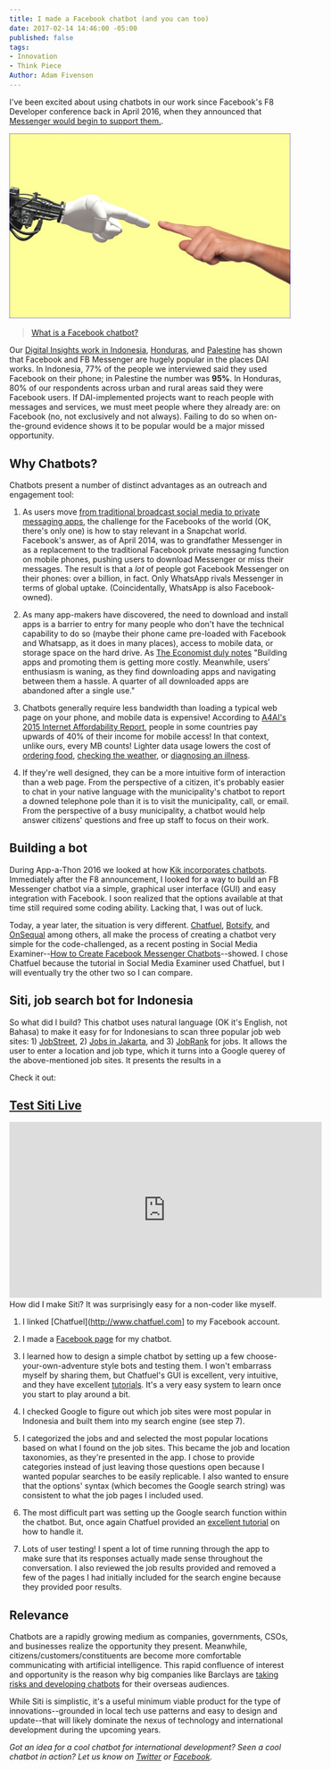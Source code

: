 ```yaml
---
title: I made a Facebook chatbot (and you can too)
date: 2017-02-14 14:46:00 -05:00
published: false
tags:
- Innovation
- Think Piece
Author: Adam Fivenson
---
```


I've been excited about using chatbots in our work since Facebook's F8 Developer conference back in April 2016, when they announced that [Messenger would begin to support them.](https://techcrunch.com/2016/04/12/agents-on-messenger/).

![pixabey.PNG](/uploads/pixabey.PNG)
> [What is a Facebook chatbot?](https://blog.hubspot.com/marketing/facebook-bots-guide)

Our [Digital Insights work in Indonesia](https://dai-global-digital.com/where-whatsapp-is-just-another-bbm-clone-digital-insights-indonesia.html), [Honduras](https://dai-global-digital.com/mobiles-in-central-america-digital-insights-honduras-part-2.html), and [Palestine](https://dai-global-digital.com/consumer-insights-palestine-e-governance-readiness.html) has shown that Facebook and FB Messenger are hugely popular in the places DAI works. In Indonesia, 77% of the people we interviewed said they used Facebook on their phone; in Palestine the number was **95%**. In Honduras, 80% of our respondents across urban and rural areas said they were Facebook users. If DAI-implemented projects want to reach people with messages and services, we must meet people where they already are: on Facebook (no, not exclusively and not always). Failing to do so when on-the-ground evidence shows it to be popular would be a major missed opportunity.

<!--more-->

## Why Chatbots?

Chatbots present a number of distinct advantages as an outreach and engagement tool:

1. As users move [from traditional broadcast social media to private messaging apps](http://www.businessinsider.com/the-messaging-app-report-2015-11), the challenge for the Facebooks of the world (OK, there's only one) is how to stay relevant in a Snapchat world. Facebook's answer, as of April 2014, was to grandfather Messenger in as a replacement to the traditional Facebook private messaging function on mobile phones, pushing users to download Messenger or miss their messages. The result is that a *lot* of people got Facebook Messenger on their phones: over a billion, in fact. Only WhatsApp rivals Messenger in terms of global uptake. (Coincidentally, WhatsApp is also Facebook-owned).

2. As many app-makers have discovered, the need to download and install apps is a barrier to entry for many people who don't have the technical capability to do so (maybe their phone came pre-loaded with Facebook and Whatsapp, as it does in many places), access to mobile data, or storage space on the hard drive. As [The Economist duly notes](http://www.economist.com/news/business-and-finance/21696477-market-apps-maturing-now-one-text-based-services-or-chatbots-looks-poised) "Building apps and promoting them is getting more costly. Meanwhile, users’ enthusiasm is waning, as they find downloading apps and navigating between them a hassle. A quarter of all downloaded apps are abandoned after a single use."

3. Chatbots generally require less bandwidth than loading a typical web page on your phone, and mobile data is expensive! According to [A4AI's 2015 Internet Affordability Report](http://a4ai.org/affordability-report/report/2015/#the_affordability_drivers_index_(adi)), people in some countries pay upwards of 40% of their income for mobile access! In that context, unlike ours, every MB counts! Lighter data usage lowers the cost of [ordering food](https://www.facebook.com/messages/t/pizzahutus), [checking the weather](https://www.facebook.com/messages/t/hiponcho), or [diagnosing an illness](https://www.facebook.com/HealthTap/).

4. If they're well designed, they can be a more intuitive form of interaction than a web page. From the perspective of a citizen, it's probably easier to chat in your native language with the municipality's chatbot to report a downed telephone pole than it is to visit the municipality, call, or email. From the perspective of a busy municipality, a chatbot would help answer citizens' questions and free up staff to focus on their work.

## Building a bot

During App-a-Thon 2016 we looked at how [Kik incorporates chatbots](https://dai-global-digital.com/appathon-2016-kik-for-development.html). Immediately after the F8 announcement, I looked for a way to build an FB Messenger chatbot via a simple, graphical user interface (GUI) and easy integration with Facebook. I soon realized that the options available at that time still required some coding ability. Lacking that, I was out of luck.

Today, a year later, the situation is very different. [Chatfuel](http://www.chatfuel.com), [Botsify](https://botsify.com/), and [OnSequal](https://www.onsequel.com/) among others, all make the process of creating a chatbot very simple for the code-challenged, as a recent posting in Social Media Examiner--[How to Create Facebook Messenger Chatbots](http://www.socialmediaexaminer.com/how-to-create-facebook-messenger-chatbot/)--showed. I chose Chatfuel because the tutorial in Social Media Examiner used Chatfuel, but I will eventually try the other two so I can compare.

## Siti, job search bot for Indonesia

So what did I build? This chatbot uses natural language (OK it's English, not Bahasa) to make it easy for for Indonesians to scan three popular job web sites: 1) [JobStreet](http://www.jobstreet.co.in), 2) [Jobs in Jakarta](http://www.jobsinjakarta), and 3) [JobRank](http://www.jobrank.org/id/) for jobs. It allows the user to enter a location and job type, which it turns into a Google querey of the above-mentioned job sites. It presents the results in a

Check it out:

## [Test Siti Live](https://www.messenger.com/t/1276881939061378)
<iframe width="560" height="315" src="https://www.youtube.com/embed/LS32bAUT1CM" frameborder="0" allowfullscreen></iframe>
How did I make Siti? It was surprisingly easy for a non-coder like myself.

1. I linked [Chatfuel](http://www.chatfuel.com] to my Facebook account.

2. I made a [Facebook page](https://www.facebook.com/Siti-1276881939061378) for my chatbot.

3. I learned how to design a simple chatbot by setting up a few choose-your-own-adventure style bots and testing them. I won't embarrass myself by sharing them, but Chatfuel's GUI is excellent, very intuitive, and they have excellent [tutorials](https://help.chatfuel.com/facebook-messenger/). It's a very easy system to learn once you start to play around a bit.

4. I checked Google to figure out which job sites were most popular in Indonesia and built them into my search engine (see step 7).

5. I categorized the jobs and and selected the most popular locations based on what I found on the job sites. This became the job and location taxonomies, as they're presented in the app. I chose to provide categories instead of just leaving those questions open because I wanted popular searches to be easily replicable. I also wanted to ensure that the options' syntax (which becomes the Google search string) was consistent to what the job pages I included used.

6. The most difficult part was setting up the Google search function within the chatbot. But, once again Chatfuel provided an [excellent tutorial](https://help.chatfuel.com/facebook-messenger/plugins/google-search/) on how to handle it.

7. Lots of user testing! I spent a lot of time running through the app to make sure that its responses actually made sense throughout the conversation. I also reviewed the job results provided and removed a few of the pages I had initially included for the search engine because they provided poor results.

## Relevance

Chatbots are a rapidly growing medium as companies, governments, CSOs, and businesses realize the opportunity they present. Meanwhile, citizens/customers/constituents are become more comfortable communicating with artificial intelligence. This rapid confluence of interest and opportunity is the reason why big companies like Barclays are [taking risks and developing chatbots](http://www.bankingtech.com/483822/barclays-africa-to-trial-first-bank-chatbot-in-africa/
) for their overseas audiences.

While Siti is simplistic, it's a useful minimum viable product for the type of innovations--grounded in local tech use patterns and easy to design and update--that will likely dominate the nexus of technology and international development during the upcoming years.

*Got an idea for a cool chatbot for international development? Seen a cool chatbot in action? Let us know on [Twitter](http://www.twitter.com/DAIGlobal) or [Facebook](https://www.facebook.com/DAIGlobal/).*